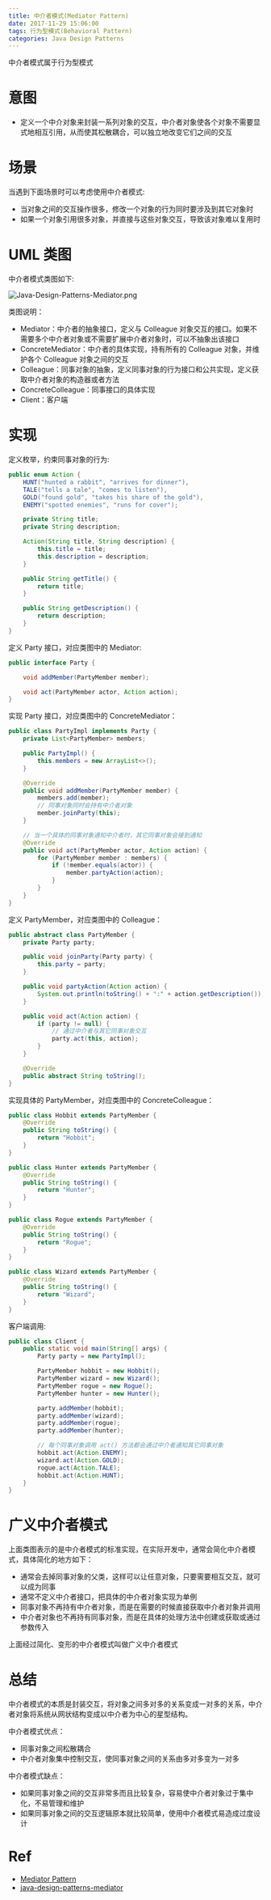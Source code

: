 ```yaml
---
title: 中介者模式(Mediator Pattern)
date: 2017-11-29 15:06:00
tags: 行为型模式(Behavioral Pattern) 
categories: Java Design Patterns
---
```


中介者模式属于行为型模式

<!-- more -->

# 意图

* 定义一个中介对象来封装一系列对象的交互，中介者对象使各个对象不需要显式地相互引用，从而使其松散耦合，可以独立地改变它们之间的交互

# 场景

当遇到下面场景时可以考虑使用中介者模式:

* 当对象之间的交互操作很多，修改一个对象的行为同时要涉及到其它对象时
* 如果一个对象引用很多对象，并直接与这些对象交互，导致该对象难以复用时

# UML 类图

中介者模式类图如下:

![Java-Design-Patterns-Mediator.png](http://otg3f8t90.bkt.clouddn.com/2017/12/25/Java-Design-Patterns-Mediator.png)

类图说明：

* Mediator：中介者的抽象接口，定义与 Colleague 对象交互的接口。如果不需要多个中介者对象或不需要扩展中介者对象时，可以不抽象出该接口
* ConcreteMediator：中介者的具体实现，持有所有的 Colleague 对象，并维护各个 Colleague 对象之间的交互
* Colleague：同事对象的抽象，定义同事对象的行为接口和公共实现，定义获取中介者对象的构造器或者方法
* ConcreteColleague：同事接口的具体实现
* Client：客户端

# 实现

定义枚举，约束同事对象的行为:

```java
public enum Action {
    HUNT("hunted a rabbit", "arrives for dinner"),
    TALE("tells a tale", "comes to listen"),
    GOLD("found gold", "takes his share of the gold"),
    ENEMY("spotted enemies", "runs for cover");

    private String title;
    private String description;

    Action(String title, String description) {
        this.title = title;
        this.description = description;
    }

    public String getTitle() {
        return title;
    }

    public String getDescription() {
        return description;
    }
}
```

定义 Party 接口，对应类图中的 Mediator:

```java
public interface Party {

    void addMember(PartyMember member);

    void act(PartyMember actor, Action action);
}
```

实现 Party 接口，对应类图中的 ConcreteMediator：

```java
public class PartyImpl implements Party {
    private List<PartyMember> members;

    public PartyImpl() {
        this.members = new ArrayList<>();
    }

    @Override
    public void addMember(PartyMember member) {
        members.add(member);
        // 同事对象同时会持有中介者对象
        member.joinParty(this);
    }

    // 当一个具体的同事对象通知中介者时，其它同事对象会接到通知
    @Override
    public void act(PartyMember actor, Action action) {
        for (PartyMember member : members) {
            if (!member.equals(actor)) {
                member.partyAction(action);
            }
        }
    }
}
```

定义 PartyMember，对应类图中的 Colleague：

```java
public abstract class PartyMember {
    private Party party;

    public void joinParty(Party party) {
        this.party = party;
    }

    public void partyAction(Action action) {
        System.out.println(toString() + ":" + action.getDescription());
    }

    public void act(Action action) {
        if (party != null) {
            // 通过中介者与其它同事对象交互
            party.act(this, action);
        }
    }

    @Override
    public abstract String toString();
}
```

实现具体的 PartyMember，对应类图中的 ConcreteColleague：

```java
public class Hobbit extends PartyMember {
    @Override
    public String toString() {
        return "Hobbit";
    }
}
```

```java
public class Hunter extends PartyMember {
    @Override
    public String toString() {
        return "Hunter";
    }
}
```

```java
public class Rogue extends PartyMember {
    @Override
    public String toString() {
        return "Rogue";
    }
}
```

```java
public class Wizard extends PartyMember {
    @Override
    public String toString() {
        return "Wizard";
    }
}
```

客户端调用:

```java
public class Client {
    public static void main(String[] args) {
        Party party = new PartyImpl();

        PartyMember hobbit = new Hobbit();
        PartyMember wizard = new Wizard();
        PartyMember rogue = new Rogue();
        PartyMember hunter = new Hunter();

        party.addMember(hobbit);
        party.addMember(wizard);
        party.addMember(rogue);
        party.addMember(hunter);

        // 每个同事对象调用 act() 方法都会通过中介者通知其它同事对象
        hobbit.act(Action.ENEMY);
        wizard.act(Action.GOLD);
        rogue.act(Action.TALE);
        hobbit.act(Action.HUNT);
    }
}
```

# 广义中介者模式

上面类图表示的是中介者模式的标准实现，在实际开发中，通常会简化中介者模式，具体简化的地方如下：

* 通常会去掉同事对象的父类，这样可以让任意对象，只要需要相互交互，就可以成为同事
* 通常不定义中介者接口，把具体的中介者对象实现为单例
* 同事对象不再持有中介者对象，而是在需要的时候直接获取中介者对象并调用
* 中介者对象也不再持有同事对象，而是在具体的处理方法中创建或获取或通过参数传入

上面经过简化、变形的中介者模式叫做广义中介者模式

# 总结

中介者模式的本质是封装交互，将对象之间多对多的关系变成一对多的关系，中介者对象将系统从网状结构变成以中介者为中心的星型结构。

中介者模式优点：

* 同事对象之间松散耦合
* 中介者对象集中控制交互，使同事对象之间的关系由多对多变为一对多

中介者模式缺点：

* 如果同事对象之间的交互非常多而且比较复杂，容易使中介者对象过于集中化，不易管理和维护
* 如果同事对象之间的交互逻辑原本就比较简单，使用中介者模式易造成过度设计

# Ref

* [Mediator Pattern](http://www.oodesign.com/mediator-pattern.html)
* [java-design-patterns-mediator](https://github.com/iluwatar/java-design-patterns/blob/master/mediator/README.md)